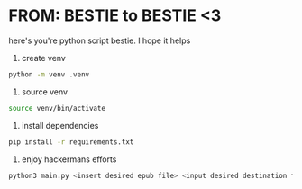 # FROM: BESTIE to BESTIE \<3

here's you're python script bestie. I hope it helps

1. create venv

```bash
python -m venv .venv
```

1. source venv

```bash
source venv/bin/activate
```

1. install dependencies

```bash
pip install -r requirements.txt
```

1. enjoy hackermans efforts

```bash
python3 main.py <insert desired epub file> <input desired destination file>
```
